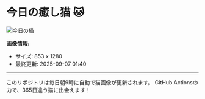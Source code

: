 # 今日の癒し猫 🐱

![今日の猫](https://cdn2.thecatapi.com/images/MTkxNDYwMw.jpg)

**画像情報:**
- サイズ: 853 x 1280
- 最終更新: 2025-09-07 01:40

---

このリポジトリは毎日朝9時に自動で猫画像が更新されます。
GitHub Actionsの力で、365日違う猫に出会えます！

